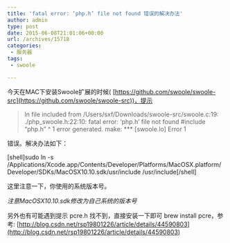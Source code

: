 ```yaml
---
title: 'fatal error: ‘php.h’ file not found 错误的解决办法'
author: admin
type: post
date: 2015-06-08T21:01:06+00:00
url: /archives/15718
categories:
 - 服务器
tags:
 - swoole

---
```

今天在MAC下安装Swoole扩展的时候( [https://github.com/swoole/swoole-src](https://github.com/swoole/swoole-src))，提示

> In file included from /Users/sxf/Downloads/swoole-src/swoole.c:19:
> ./php_swoole.h:22:10: fatal error: ‘php.h’ file not found
> #include “php.h”
> ^
> 1 error generated.
> make: \*** [swoole.lo] Error 1

错误。解决办法如下：

[shell]sudo ln -s /Applications/Xcode.app/Contents/Developer/Platforms/MacOSX.platform/Developer/SDKs/MacOSX10.10.sdk/usr/include /usr/include[/shell]

这里注意一下，你使用的系统版本号。

 *注意MacOSX10.10.sdk修改为自己系统的版本号*

另外也有可能遇到提示 pcre.h 找不到，直接安装一下即可 brew install pcre，参考: [http://blog.csdn.net/rsp19801226/article/details/44590803](http://blog.csdn.net/rsp19801226/article/details/44590803)